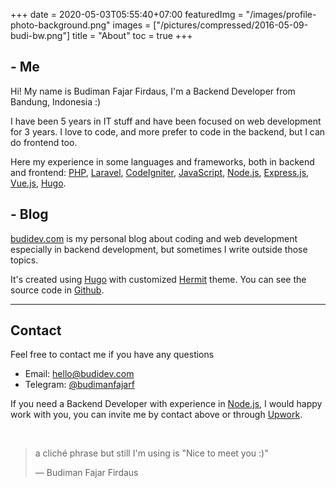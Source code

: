 +++
date = 2020-05-03T05:55:40+07:00
featuredImg = "/images/profile-photo-background.png"
images = ["/pictures/compressed/2016-05-09-budi-bw.png"]
title = "About"
toc = true
+++
## - Me

Hi! My name is Budiman Fajar Firdaus, I'm a Backend Developer from Bandung, Indonesia :)

I have been 5 years in IT stuff and have been focused on web development for 3 years. I love to code, and more prefer to code in the backend, but I can do frontend too.

Here my experience in some languages and frameworks, both in backend and frontend: [PHP](https://www.php.net/ "PHP"), [Laravel](https://laravel.com/ "Laravel"), [CodeIgniter](https://codeigniter.com/ "CodeIgniter"), [JavaScript](https://developer.mozilla.org/en-US/docs/Web/JavaScript "JavaScript"), [Node.js](https://nodejs.org/ "Node.js"), [Express.js](http://expressjs.com/ "Express.js"), [Vue.js](https://vuejs.org/ "Vue.js"), [Hugo](https://gohugo.io "Hugo").

## - Blog

[budidev.com](/ "Base URL") is my personal blog about coding and web development especially in backend development, but sometimes I write outside those topics.

It's created using [Hugo](https://gohugo.io "Hugo") with customized [Hermit](https://themes.gohugo.io/hermit "Hugo Hermit theme") theme. You can see the source code in [Github](https://github.com/budimanfajarf/blog "Github Blog Budiman Fajar Firdaus").

---

## Contact

Feel free to contact me if you have any questions

* Email: [hello@budidev.com](mailto:hello@budidev.com?cc=budimanfajarf@gmail.com "Email Budiman Fajar Firdaus")
* Telegram: [@budimanfajarf](https://t.me/budimanfajarf/ "Telegram Budiman Fajar Firdaus")

If you need a Backend Developer with experience in [Node.js](https://nodejs.org/ "Node.js"), I would happy work with you, you can invite me by contact above or through [Upwork](https://www.upwork.com/freelancers/\~01b8d55d6a5a8f1077/ "Upwork Budiman Fajar Firdaus").

‎
 
> a cliché phrase but still I'm using is "Nice to meet you :)"
>
> — Budiman Fajar Firdaus

‎
